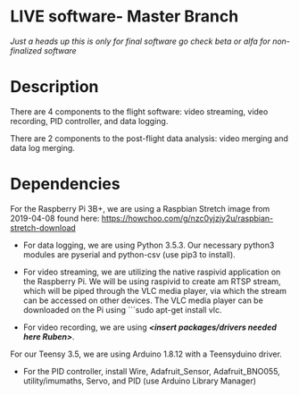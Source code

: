 # LIVE software- Master Branch
 *Just a heads up this is only for final software go check beta or alfa for non-finalized software*

# Description
There are 4 components to the flight software: video streaming, video recording, PID controller, and data logging.

There are 2 components to the post-flight data analysis: video merging and data log merging.

# Dependencies
For the Raspberry Pi 3B+, we are using a Raspbian Stretch image from 2019-04-08 found here: https://howchoo.com/g/nzc0yjzjy2u/raspbian-stretch-download

- For data logging, we are using Python 3.5.3. Our necessary python3 modules are pyserial and python-csv (use pip3 to install).

- For video streaming, we are utilizing the native raspivid application on the Raspberry Pi. We will be using raspivid to create am RTSP stream, which will be piped through the VLC media player, via which the stream can be accessed on other devices. The VLC media player can be downloaded on the Pi using ```sudo apt-get install vlc.

- For video recording, we are using ___<insert packages/drivers needed here Ruben>___.

For our Teensy 3.5, we are using Arduino 1.8.12 with a Teensyduino driver.

- For the PID controller, install Wire, Adafruit_Sensor, Adafruit_BNO055, utility/imumaths, Servo, and PID (use Arduino Library Manager)
